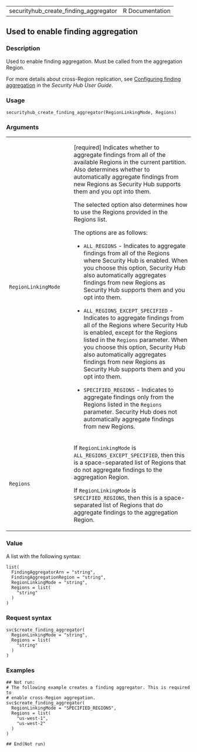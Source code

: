 <table style="width: 100%;">
<tbody>
<tr class="odd">
<td>securityhub_create_finding_aggregator</td>
<td style="text-align: right;">R Documentation</td>
</tr>
</tbody>
</table>

## Used to enable finding aggregation

### Description

Used to enable finding aggregation. Must be called from the aggregation
Region.

For more details about cross-Region replication, see [Configuring
finding
aggregation](https://docs.aws.amazon.com/securityhub/latest/userguide/finding-aggregation.html)
in the *Security Hub User Guide*.

### Usage

    securityhub_create_finding_aggregator(RegionLinkingMode, Regions)

### Arguments

<table>
<colgroup>
<col style="width: 35%" />
<col style="width: 65%" />
</colgroup>
<tbody>
<tr class="odd">
<td><code
id="securityhub_create_finding_aggregator_:_RegionLinkingMode">RegionLinkingMode</code></td>
<td><p>[required] Indicates whether to aggregate findings from all of
the available Regions in the current partition. Also determines whether
to automatically aggregate findings from new Regions as Security Hub
supports them and you opt into them.</p>
<p>The selected option also determines how to use the Regions provided
in the Regions list.</p>
<p>The options are as follows:</p>
<ul>
<li><p><code>ALL_REGIONS</code> - Indicates to aggregate findings from
all of the Regions where Security Hub is enabled. When you choose this
option, Security Hub also automatically aggregates findings from new
Regions as Security Hub supports them and you opt into them.</p></li>
<li><p><code>ALL_REGIONS_EXCEPT_SPECIFIED</code> - Indicates to
aggregate findings from all of the Regions where Security Hub is
enabled, except for the Regions listed in the <code>Regions</code>
parameter. When you choose this option, Security Hub also automatically
aggregates findings from new Regions as Security Hub supports them and
you opt into them.</p></li>
<li><p><code>SPECIFIED_REGIONS</code> - Indicates to aggregate findings
only from the Regions listed in the <code>Regions</code> parameter.
Security Hub does not automatically aggregate findings from new
Regions.</p></li>
</ul></td>
</tr>
<tr class="even">
<td><code
id="securityhub_create_finding_aggregator_:_Regions">Regions</code></td>
<td><p>If <code>RegionLinkingMode</code> is
<code>ALL_REGIONS_EXCEPT_SPECIFIED</code>, then this is a
space-separated list of Regions that do not aggregate findings to the
aggregation Region.</p>
<p>If <code>RegionLinkingMode</code> is <code>SPECIFIED_REGIONS</code>,
then this is a space-separated list of Regions that do aggregate
findings to the aggregation Region.</p></td>
</tr>
</tbody>
</table>

### Value

A list with the following syntax:

    list(
      FindingAggregatorArn = "string",
      FindingAggregationRegion = "string",
      RegionLinkingMode = "string",
      Regions = list(
        "string"
      )
    )

### Request syntax

    svc$create_finding_aggregator(
      RegionLinkingMode = "string",
      Regions = list(
        "string"
      )
    )

### Examples

    ## Not run: 
    # The following example creates a finding aggregator. This is required to
    # enable cross-Region aggregation.
    svc$create_finding_aggregator(
      RegionLinkingMode = "SPECIFIED_REGIONS",
      Regions = list(
        "us-west-1",
        "us-west-2"
      )
    )

    ## End(Not run)
